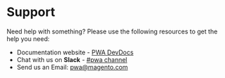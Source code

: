 # Support

Need help with something? Please use the following resources to get the help you need:

-   Documentation website - [PWA DevDocs]
-   Chat with us on **Slack** - [#pwa channel]
-   Send us an Email: pwa@magento.com

[pwa devdocs]: https://magento-research.github.io/pwa-studio/
[#pwa channel]: https://magentocommeng.slack.com/messages/C71HNKYS2
